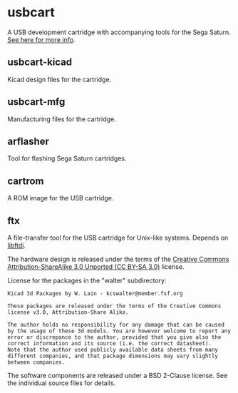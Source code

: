 usbcart
=======
A USB development cartridge with accompanying tools for the Sega Saturn. [See here for more info](http://www.iki.fi/Anders.Montonen/sega/usbcart.html).

usbcart-kicad
-------------
Kicad design files for the cartridge.

usbcart-mfg
-----------
Manufacturing files for the cartridge.

arflasher
---------
Tool for flashing Sega Saturn cartridges.

cartrom
-------
A ROM image for the USB cartridge.

ftx
---
A file-transfer tool for the USB cartridge for Unix-like systems. Depends on [libftdi](http://www.intra2net.com/en/developer/libftdi/ "libftdi").

The hardware design is released under the terms of the [Creative Commons Attribution-ShareAlike 3.0 Unported (CC BY-SA 3.0)](http://creativecommons.org/licenses/by-sa/3.0/) license.

License for the packages in the "walter" subdirectory:

    Kicad 3d Packages by W. Lain - kcswalter@member.fsf.org

    These packages are released under the terms of the Creative Commons license v3.0, Attribution-Share Alike.

    The author holds no responsibility for any damage that can be caused by the usage of these 3d models. You are however welcome to report any error or discrepance to the author, provided that you give also the correct information and its source (i.e. the correct datasheet).
    Note that the author used publicly available data sheets from many different companies, and that package dimensions may vary slightly between companies.

The software components are released under a BSD 2-Clause license. See the individual source files for details.
